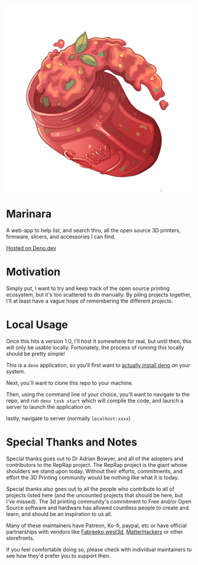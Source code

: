 <p align="center">
  <img src="./static/sauce_small.png" />
</p>

# Marinara

A web-app to help list, and search thru, all the open source 3D printers, firmware, slicers, and accessories I can find.

[Hosted on Deno.dev](https://marinara.deno.dev/)

# Motivation

Simply put, I want to try and keep track of the open source printing ecosystem, but it's too scattered to do manually.
By piling projects together, I'll at least have a vague hope of remembering the different projects.

# Local Usage

Once this hits a version 1.0, I'll host it somewhere for real, but until then, this will only be usable locally.
Fortunately, the process of running this locally should be pretty simple!

This is a `deno` application, so you'll first want to
[actually install deno](https://docs.deno.com/runtime/manual/getting_started/installation) on your system.

Next, you'll want to clone this repo to your machine.

Then, using the command line of your choice, you'll want to navigate to the repo, and run `deno task start` which will
compile the code, and launch a server to launch the application on.

lastly, navigate to server (normally `localhost:xxxx`)

# Special Thanks and Notes

Special thanks goes out to Dr Adrian Bowyer, and all of the adopters and contributors to the RepRap project. The RepRap
project is the giant whose shoulders we stand upon today. Without their efforts, commitments, and effort the 3D Printing
community would be nothing like what it is today.

Special thanks also goes out to all the people who contribute to all of projects listed here (and the uncounted projects
that should be here, but I've missed). The 3d printing community's commitment to Free and/or Open Source software and
hardware has allowed countless people to create and learn, and should be an inspiration to us all.

Many of these maintainers have Patreon, Ko-fi, paypal, etc or have official partnerships with vendors like
[Fabreeko](https://www.fabreeko.com/),[west3d](https://west3d.com/),
[MatterHackers](https://www.matterhackers.com/s/store?q=LDO) or other storefronts.

If you feel comfortable doing so, please check with individual maintainers to see how they'd prefer you to support then.

